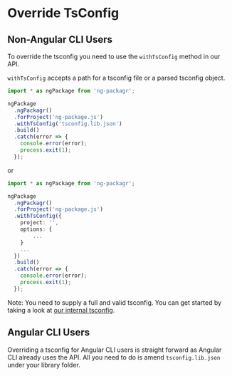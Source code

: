 # Override TsConfig

## Non-Angular CLI Users

To override the tsconfig you need to use the `withTsConfig` method in our API.

`withTsConfig` accepts a path for a tsconfig file or a parsed tsconfig object.

```ts
import * as ngPackage from 'ng-packagr';

ngPackage
  .ngPackagr()
  .forProject('ng-package.js')
  .withTsConfig('tsconfig.lib.json')
  .build()
  .catch(error => {
    console.error(error);
    process.exit(1);
  });
```

or

```ts
import * as ngPackage from 'ng-packagr';

ngPackage
  .ngPackagr()
  .forProject('ng-package.js')
  .withTsConfig({
    project: '',
    options: {
        ...
    }
    ...
  })
  .build()
  .catch(error => {
    console.error(error);
    process.exit(1);
  });
```

Note: You need to supply a full and valid tsconfig. You can get started by taking a look at [our internal tsconfig](../src/lib/ts/conf/tsconfig.ngc.json).

## Angular CLI Users

Overriding a tsconfig for Angular CLI users is straight forward as Angular CLI already uses the API. All you need to do is amend `tsconfig.lib.json` under your library folder.
